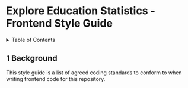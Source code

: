 # Explore Education Statistics - Frontend Style Guide

<details markdown="1">
  <summary>Table of Contents</summary>

-   [1 Background](#s1-background)

</details>

<a id="s1-background"></a>
## 1 Background 

This style guide is a list of agreed coding standards to conform to when writing frontend code for this repository.
